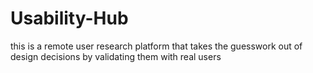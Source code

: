# Usability-Hub
 this is a remote user research platform that takes the guesswork out of design decisions by validating them with real users
